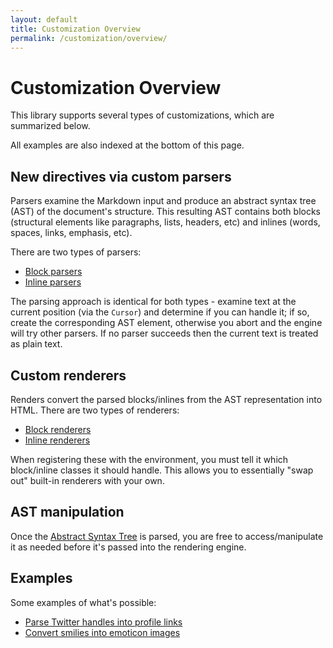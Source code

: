 ```yaml
---
layout: default
title: Customization Overview
permalink: /customization/overview/
---
```


Customization Overview
======================

This library supports several types of customizations, which are summarized below.

All examples are also indexed at the bottom of this page.

## New directives via custom parsers

Parsers examine the Markdown input and produce an abstract syntax tree (AST) of the document's structure.
This resulting AST contains both blocks (structural elements like paragraphs, lists, headers, etc) and inlines (words, spaces, links, emphasis, etc).

There are two types of parsers:

- [Block parsers](/customization/block-parsing/)
- [Inline parsers](/customization/inline-parsing/)

The parsing approach is identical for both types - examine text at the current position (via the `Cursor`) and determine if you can handle it;
if so, create the corresponding AST element,
otherwise you abort and the engine will try other parsers.  If no parser succeeds then the current text is treated as plain text. 

## Custom renderers

Renders convert the parsed blocks/inlines from the AST representation into HTML.  There are two types of renderers:

- [Block renderers](/customization/block-rendering/)
- [Inline renderers](/customization/inline-rendering/)

When registering these with the environment, you must tell it which block/inline classes it should handle.  This allows you
to essentially "swap out" built-in renderers with your own.

## AST manipulation

Once the [Abstract Syntax Tree](/customization/abstract-syntax-tree/) is parsed, you are free to access/manipulate it as needed before it's passed into the rendering engine.

## Examples

Some examples of what's possible:

* [Parse Twitter handles into profile links](/customization/inline-parsing#example-1---twitter-handles)
* [Convert smilies into emoticon images](/customization/inline-parsing#example-2---emoticons)
